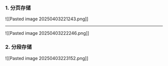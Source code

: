 ### 1. 分页存储
![[Pasted image 20250403221243.png]]

---
![[Pasted image 20250403222246.png]]
### 2. 分段存储
![[Pasted image 20250403223152.png]]





